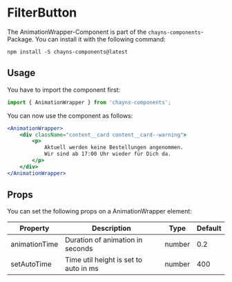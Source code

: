 # FilterButton

The AnimationWrapper-Component is part of the `chayns-components`-Package. You can install it with the following command:

    npm install -S chayns-components@latest

## Usage

You have to import the component first:

```jsx harmony
import { AnimationWrapper } from 'chayns-components';
```

You can now use the component as follows:

```jsx harmony
<AnimationWrapper>
    <div className="content__card content__card--warning">
        <p>
            Aktuell werden keine Bestellungen angenommen. 
            Wir sind ab 17:00 Uhr wieder für Dich da. 
        </p>
    </div>
</AnimationWrapper>
```

## Props

You can set the following props on a AnimationWrapper element:

| Property        | Description                                                        | Type            | Default |
| --------------- | ------------------------------------------------------------------ | --------------- |---------|
| animationTime   | Duration of animation in seconds                                   | number          | 0.2     |
| setAutoTime     | Time util height is set to auto in ms                              | number          | 400     |
